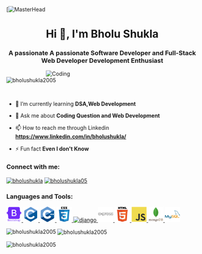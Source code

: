 [![MasterHead](https://1.bp.blogspot.com/-7A4WynwLsM)
<h1 align="center">Hi 👋, I'm Bholu Shukla</h1>
<h3 align="center">A passionate A passionate Software Developer and Full-Stack Web Developer Development Enthusiast</h3>
<img align="right" alt="Coding" width="400" src="https://cdn.dribbble.com/users/1162077/screenshots/3848914/programmer.gif">

<p align="left"> <img src="https://komarev.com/ghpvc/?username=bholushukla2005&label=Profile%20views&color=0e75b6&style=flat" alt="bholushukla2005" /> </p>

<p align="left"> <a href="https://twitter.com/" target="blank"><img src="https://img.shields.io/twitter/follow/?logo=twitter&style=for-the-badge" alt="" /></a> </p>

- 🌱 I’m currently learning **DSA,Web Development**

- 💬 Ask me about **Coding Question and Web Development**

- 📫 How to reach me through Linkedin **https://www.linkedin.com/in/bholushukla/**

- ⚡ Fun fact **Even I don't Know**

<h3 align="left">Connect with me:</h3>
<p align="left">
<a href="https://linkedin.com/in/bholushukla" target="blank"><img align="center" src="https://raw.githubusercontent.com/rahuldkjain/github-profile-readme-generator/master/src/images/icons/Social/linked-in-alt.svg" alt="bholushukla" height="30" width="40" /></a>
<a href="https://www.codechef.com/users/bholushukla05" target="blank"><img align="center" src="https://cdn.jsdelivr.net/npm/simple-icons@3.1.0/icons/codechef.svg" alt="bholushukla05" height="30" width="40" /></a>
</p>

<h3 align="left">Languages and Tools:</h3>
<p align="left"> <a href="https://getbootstrap.com" target="_blank" rel="noreferrer"> <img src="https://raw.githubusercontent.com/devicons/devicon/master/icons/bootstrap/bootstrap-plain-wordmark.svg" alt="bootstrap" width="40" height="40"/> </a> <a href="https://www.cprogramming.com/" target="_blank" rel="noreferrer"> <img src="https://raw.githubusercontent.com/devicons/devicon/master/icons/c/c-original.svg" alt="c" width="40" height="40"/> </a> <a href="https://www.w3schools.com/cpp/" target="_blank" rel="noreferrer"> <img src="https://raw.githubusercontent.com/devicons/devicon/master/icons/cplusplus/cplusplus-original.svg" alt="cplusplus" width="40" height="40"/> </a> <a href="https://www.w3schools.com/css/" target="_blank" rel="noreferrer"> <img src="https://raw.githubusercontent.com/devicons/devicon/master/icons/css3/css3-original-wordmark.svg" alt="css3" width="40" height="40"/> </a> <a href="https://www.djangoproject.com/" target="_blank" rel="noreferrer"> <img src="https://cdn.worldvectorlogo.com/logos/django.svg" alt="django" width="40" height="40"/> </a> <a href="https://expressjs.com" target="_blank" rel="noreferrer"> <img src="https://raw.githubusercontent.com/devicons/devicon/master/icons/express/express-original-wordmark.svg" alt="express" width="40" height="40"/> </a> <a href="https://www.w3.org/html/" target="_blank" rel="noreferrer"> <img src="https://raw.githubusercontent.com/devicons/devicon/master/icons/html5/html5-original-wordmark.svg" alt="html5" width="40" height="40"/> </a> <a href="https://developer.mozilla.org/en-US/docs/Web/JavaScript" target="_blank" rel="noreferrer"> <img src="https://raw.githubusercontent.com/devicons/devicon/master/icons/javascript/javascript-original.svg" alt="javascript" width="40" height="40"/> </a> <a href="https://www.mongodb.com/" target="_blank" rel="noreferrer"> <img src="https://raw.githubusercontent.com/devicons/devicon/master/icons/mongodb/mongodb-original-wordmark.svg" alt="mongodb" width="40" height="40"/> </a> <a href="https://www.mysql.com/" target="_blank" rel="noreferrer"> <img src="https://raw.githubusercontent.com/devicons/devicon/master/icons/mysql/mysql-original-wordmark.svg" alt="mysql" width="40" height="40"/> </a> </p>

<p><img align="left" src="https://github-readme-stats.vercel.app/api/top-langs?username=bholushukla2005&show_icons=true&locale=en&layout=compact" alt="bholushukla2005" /></p>

<p>&nbsp;<img align="center" src="https://github-readme-stats.vercel.app/api?username=bholushukla2005&show_icons=true&locale=en" alt="bholushukla2005" /></p>

<p><img align="center" src="https://github-readme-streak-stats.herokuapp.com/?user=bholushukla2005&" alt="bholushukla2005" /></p>
